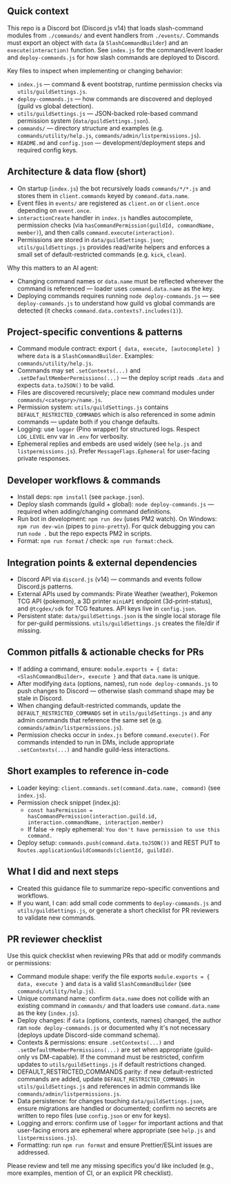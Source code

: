 ## Quick context

This repo is a Discord bot (Discord.js v14) that loads slash-command modules from `./commands/` and event handlers from `./events/`. Commands must export an object with `data` (a `SlashCommandBuilder`) and an `execute(interaction)` function. See `index.js` for the command/event loader and `deploy-commands.js` for how slash commands are deployed to Discord.

Key files to inspect when implementing or changing behavior:

- `index.js` — command & event bootstrap, runtime permission checks via `utils/guildSettings.js`.
- `deploy-commands.js` — how commands are discovered and deployed (guild vs global detection).
- `utils/guildSettings.js` — JSON-backed role-based command permission system (`data/guildSettings.json`).
- `commands/` — directory structure and examples (e.g. `commands/utility/help.js`, `commands/admin/listpermissions.js`).
- `README.md` and `config.json` — development/deployment steps and required config keys.

## Architecture & data flow (short)

- On startup (`index.js`) the bot recursively loads `commands/*/*.js` and stores them in `client.commands` keyed by `command.data.name`.
- Event files in `events/` are registered as `client.on` or `client.once` depending on `event.once`.
- `interactionCreate` handler in `index.js` handles autocomplete, permission checks (via `hasCommandPermission(guildId, commandName, member)`), and then calls `command.execute(interaction)`.
- Permissions are stored in `data/guildSettings.json`; `utils/guildSettings.js` provides read/write helpers and enforces a small set of default-restricted commands (e.g. `kick`, `clean`).

Why this matters to an AI agent:

- Changing command names or `data.name` must be reflected wherever the command is referenced — loader uses `command.data.name` as the key.
- Deploying commands requires running `node deploy-commands.js` — see `deploy-commands.js` to understand how guild vs global commands are detected (it checks `command.data.contexts?.includes(1)`).

## Project-specific conventions & patterns

- Command module contract: export `{ data, execute, [autocomplete] }` where `data` is a `SlashCommandBuilder`. Examples: `commands/utility/help.js`.
- Commands may set `.setContexts(...)` and `.setDefaultMemberPermissions(...)` — the deploy script reads `.data` and expects `data.toJSON()` to be valid.
- Files are discovered recursively; place new command modules under `commands/<category>/name.js`.
- Permission system: `utils/guildSettings.js` contains `DEFAULT_RESTRICTED_COMMANDS` which is also referenced in some admin commands — update both if you change defaults.
- Logging: use `logger` (Pino wrapper) for structured logs. Respect `LOG_LEVEL` env var in `.env` for verbosity.
- Ephemeral replies and embeds are used widely (see `help.js` and `listpermissions.js`). Prefer `MessageFlags.Ephemeral` for user-facing private responses.

## Developer workflows & commands

- Install deps: `npm install` (see `package.json`).
- Deploy slash commands (guild + global): `node deploy-commands.js` — required when adding/changing command definitions.
- Run bot in development: `npm run dev` (uses PM2 watch). On Windows: `npm run dev-win` (pipes to `pino-pretty`). For quick debugging you can run `node .` but the repo expects PM2 in scripts.
- Format: `npm run format` / check: `npm run format:check`.

## Integration points & external dependencies

- Discord API via `discord.js` (v14) — commands and events follow Discord.js patterns.
- External APIs used by commands: Pirate Weather (weather), Pokemon TCG API (pokemon), a 3D printer `miniAPI` endpoint (3d-print-status), and `@tcgdex/sdk` for TCG features. API keys live in `config.json`.
- Persistent state: `data/guildSettings.json` is the single local storage file for per-guild permissions. `utils/guildSettings.js` creates the file/dir if missing.

## Common pitfalls & actionable checks for PRs

- If adding a command, ensure: `module.exports = { data: <SlashCommandBuilder>, execute }` and that `data.name` is unique.
- After modifying `data` (options, names), run `node deploy-commands.js` to push changes to Discord — otherwise slash command shape may be stale in Discord.
- When changing default-restricted commands, update the `DEFAULT_RESTRICTED_COMMANDS` set in `utils/guildSettings.js` and any admin commands that reference the same set (e.g. `commands/admin/listpermissions.js`).
- Permission checks occur in `index.js` before `command.execute()`. For commands intended to run in DMs, include appropriate `.setContexts(...)` and handle guild-less interactions.

## Short examples to reference in-code

- Loader keying: `client.commands.set(command.data.name, command)` (see `index.js`).
- Permission check snippet (index.js):
  - `const hasPermission = hasCommandPermission(interaction.guild.id, interaction.commandName, interaction.member)`
  - If false -> reply ephemeral: `You don't have permission to use this command.`
- Deploy setup: `commands.push(command.data.toJSON())` and REST PUT to `Routes.applicationGuildCommands(clientId, guildId)`.

## What I did and next steps

- Created this guidance file to summarize repo-specific conventions and workflows.
- If you want, I can: add small code comments to `deploy-commands.js` and `utils/guildSettings.js`, or generate a short checklist for PR reviewers to validate new commands.

## PR reviewer checklist

Use this quick checklist when reviewing PRs that add or modify commands or permissions:

- Command module shape: verify the file exports `module.exports = { data, execute }` and `data` is a valid `SlashCommandBuilder` (see `commands/utility/help.js`).
- Unique command name: confirm `data.name` does not collide with an existing command in `commands/` and that loaders use `command.data.name` as the key (`index.js`).
- Deploy changes: if `data` (options, contexts, names) changed, the author ran `node deploy-commands.js` or documented why it's not necessary (deploys update Discord-side command schema).
- Contexts & permissions: ensure `.setContexts(...)` and `.setDefaultMemberPermissions(...)` are set when appropriate (guild-only vs DM-capable). If the command must be restricted, confirm updates to `utils/guildSettings.js` if default restrictions changed.
- DEFAULT_RESTRICTED_COMMANDS parity: if new default-restricted commands are added, update `DEFAULT_RESTRICTED_COMMANDS` in `utils/guildSettings.js` and references in admin commands like `commands/admin/listpermissions.js`.
- Data persistence: for changes touching `data/guildSettings.json`, ensure migrations are handled or documented; confirm no secrets are written to repo files (use `config.json` or env for keys).
- Logging and errors: confirm use of `logger` for important actions and that user-facing errors are ephemeral where appropriate (see `help.js` and `listpermissions.js`).
- Formatting: run `npm run format` and ensure Prettier/ESLint issues are addressed.

Please review and tell me any missing specifics you'd like included (e.g., more examples, mention of CI, or an explicit PR checklist).
